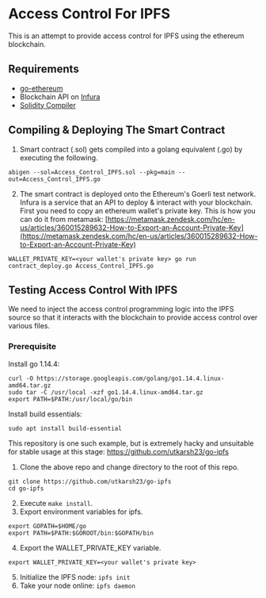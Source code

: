 # Access Control For IPFS
This is an attempt to provide access control for IPFS using the ethereum blockchain.
## Requirements
* [go-ethereum](https://github.com/ethereum/go-ethereum)
* Blockchain API on [Infura](https://infura.io/)
* [Solidity Compiler](https://solidity.readthedocs.io/en/v0.5.3/installing-solidity.html)
## Compiling & Deploying The Smart Contract
1. Smart contract (.sol) gets compiled into a golang equivalent (.go) by executing the following.
```
abigen --sol=Access_Control_IPFS.sol --pkg=main --out=Access_Control_IPFS.go
```
2. The smart contract is deployed onto the Ethereum's Goerli test network. Infura is a service that an API to deploy & interact with your blockchain. First you need to copy an ethereum wallet's private key. This is how you can do it from metamask: [https://metamask.zendesk.com/hc/en-us/articles/360015289632-How-to-Export-an-Account-Private-Key](https://metamask.zendesk.com/hc/en-us/articles/360015289632-How-to-Export-an-Account-Private-Key)
```
WALLET_PRIVATE_KEY=<your wallet's private key> go run contract_deploy.go Access_Control_IPFS.go
```
## Testing Access Control With IPFS
We need to inject the access control programming logic into the IPFS source so that it interacts with the blockchain to provide access control over various files.

### Prerequisite
Install go 1.14.4:
```
curl -O https://storage.googleapis.com/golang/go1.14.4.linux-amd64.tar.gz
sudo tar -C /usr/local -xzf go1.14.4.linux-amd64.tar.gz
export PATH=$PATH:/usr/local/go/bin
```
Install build essentials:
```
sudo apt install build-essential
```

This repository is one such example, but is extremely hacky and unsuitable for stable usage at this stage: https://github.com/utkarsh23/go-ipfs

1. Clone the above repo and change directory to the root of this repo.
```
git clone https://github.com/utkarsh23/go-ipfs
cd go-ipfs
```
2. Execute `make install`.
3. Export environment variables for ipfs.
```
export GOPATH=$HOME/go
export PATH=$PATH:$GOROOT/bin:$GOPATH/bin
```
4. Export the WALLET_PRIVATE_KEY variable.
```
export WALLET_PRIVATE_KEY=<your wallet's private key>
```
5. Initialize the IPFS node: `ipfs init`
6. Take your node online: `ipfs daemon`
